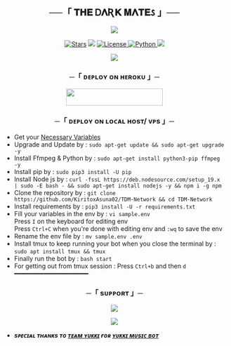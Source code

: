 <h2 align="center">
    ──「 𝚻𝚮𝚬 Ꭰ𝚲Ʀ𝚱 𝚳𝚲𝚻𝚬𐒖 」──
</h2>

<p align="center">
  <img src="https://telegra.ph/file/56d1760224589ee370186.jpg">
</p>

<p align="center">
<a href="https://github.com/KiritoxAsuna02/URUxMUSICS/stargazers"><img src="https://img.shields.io/github/stars/AnonymousX1025/AnonXMusic?color=black&logo=github&logoColor=black&style=for-the-badge" alt="Stars" /></a>
<a href="https://github.com/KiritoxAsuna02/URUxMUSICS/network/members"> <img src="https://img.shields.io/github/forks/AnonymousX1025/AnonXMusic?color=black&logo=github&logoColor=black&style=for-the-badge" /></a>
<a href="https://github.com/AnonymousX1025/AnonXMusic/blob/master/LICENSE"> <img src="https://img.shields.io/badge/License-MIT-blueviolet?style=for-the-badge" alt="License" /> </a>
<a href="https://www.python.org/"> <img src="https://img.shields.io/badge/Written%20in-Python-orange?style=for-the-badge&logo=python" alt="Python" /> </a>
<a href="https://github.com/KiritoxAsuna02/URUxMUSICS/commits/KiritoxAsuna02"> <img src="https://img.shields.io/github/last-commit/AnonymousX1025/AnonXMusic?color=blue&logo=github&logoColor=green&style=for-the-badge" /></a>
</p>

<p align="center">
  <img src="https://telegra.ph/file/36be820a8775f0bfc773e.jpg">
</p>

<h3 align="center">
    ─「 ᴅᴇᴩʟᴏʏ ᴏɴ ʜᴇʀᴏᴋᴜ 」─
</h3>

<p align="center"><a href="https://dashboard.heroku.com/new?template=https://github.com/KiritoxAsuna02/TDM-Network"> <img src="https://img.shields.io/badge/Deploy%20On%20Heroku-black?style=for-the-badge&logo=heroku" width="220" height="38.45"/></a></p>

<h3 align="center">
    ─「 ᴅᴇᴩʟᴏʏ ᴏɴ ʟᴏᴄᴀʟ ʜᴏsᴛ/ ᴠᴘs 」─
</h3>

- Get your [Necessary Variables](https://github.com/MISH0009/ShivXMusic/blob/master/sample.env)
- Upgrade and Update by :
`sudo apt-get update && sudo apt-get upgrade -y`
- Install Ffmpeg & Python by :
`sudo apt-get install python3-pip ffmpeg -y`
- Install pip by :
`sudo pip3 install -U pip`
- Install Node js by :
`curl -fssL https://deb.nodesource.com/setup_19.x | sudo -E bash - && sudo apt-get install nodejs -y && npm i -g npm`
- Clone the repository by :
`git clone https://github.com/KiritoxAsuna02/TDM-Network && cd TDM-Network`
- Install requirements by :
`pip3 install -U -r requirements.txt`
- Fill your variables in the env by :
`vi sample.env`<br>
Press `I` on the keyboard for editing env<br>
Press `Ctrl+C` when you're done with editing env and `:wq` to save the env<br>
- Rename the env file by :
`mv sample.env .env`
- Install tmux to keep running your bot when you close the terminal by :
`sudo apt install tmux && tmux`
- Finally run the bot by :
`bash start`
- For getting out from tmux session : Press `Ctrl+b` and then `d`<br>
━━━━━━━━━━━━━━━━━━━━

<h3 align="center">
    ─「 sᴜᴩᴩᴏʀᴛ 」─
</h3>

<p align="center">
<a href="https://t.me/teamelite_support"><img src="https://img.shields.io/badge/-Support%20Group-blue.svg?style=for-the-badge&logo=Telegram"></a>
</p>

<p align="center">
<a href="https://t.me/botzz_x_hub"><img src="https://img.shields.io/badge/-Support%20Channel-blue.svg?style=for-the-badge&logo=Telegram"></a>
</p>

- <b> _sᴩᴇᴄɪᴀʟ ᴛʜᴀɴᴋs ᴛᴏ [ᴛᴇᴀᴍ ʏᴜᴋᴋɪ](https://github.com/TeamYukki) ғᴏʀ [ʏᴜᴋᴋɪ ᴍᴜsɪᴄ ʙᴏᴛ](https://github.com/TeamYukki/YukkiMusicBot)_ </b>
